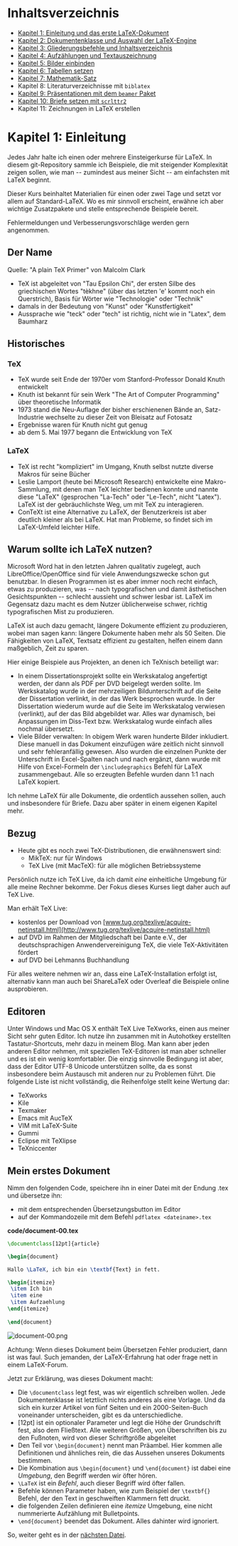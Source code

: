 # Inhaltsverzeichnis

* [Kapitel 1: Einleitung und das erste LaTeX-Dokument](README.md)
* [Kapitel 2: Dokumentenklasse und Auswahl der LaTeX-Engine](Kapitel2.md)
* [Kapitel 3: Gliederungsbefehle und Inhaltsverzeichnis](Kapitel3.md)
* [Kapitel 4: Aufzählungen und Textauszeichnung](Kapitel4.md)
* [Kapitel 5: Bilder einbinden](Kapitel5.md)
* [Kapitel 6: Tabellen setzen](Kapitel6.md)
* [Kapitel 7: Mathematik-Satz](Kapitel7.md)
* Kapitel 8: Literaturverzeichnisse mit ``biblatex``
* [Kapitel 9: Präsentationen mit dem ``beamer`` Paket](Kapitel9.md)
* [Kapitel 10: Briefe setzen mit ``scrlttr2``](Kapitel10.md)
* Kapitel 11: Zeichnungen in LaTeX erstellen

# Kapitel 1: Einleitung

Jedes Jahr halte ich einen oder mehrere Einsteigerkurse für LaTeX. In diesem git-Repository sammle ich Beispiele, die mit steigender Komplexität zeigen sollen, wie man -- zumindest aus meiner Sicht -- am einfachsten mit LaTeX beginnt. 

Dieser Kurs beinhaltet Materialien für einen oder zwei Tage und setzt vor allem auf Standard-LaTeX. Wo es mir sinnvoll erscheint, erwähne ich aber wichtige Zusatzpakete und stelle entsprechende Beispiele bereit.

Fehlermeldungen und Verbesserungsvorschläge werden gern angenommen.

## Der Name

Quelle: "A plain TeX Primer" von Malcolm Clark

* TeX ist abgeleitet von "Tau Epsilon Chi", der ersten Silbe des griechischen Wortes "tèkhne" (über das letzten 'e' kommt noch ein Querstrich), Basis für Wörter wie "Technologie" oder "Technik"
* damals in der Bedeutung von "Kunst" oder "Kunstfertigkeit"
* Aussprache wie "teck" oder "tech" ist richtig, nicht wie in "Latex", dem Baumharz

## Historisches

### TeX
* TeX wurde seit Ende der 1970er vom Stanford-Professor Donald Knuth entwickelt
* Knuth ist bekannt für sein Werk "The Art of Computer Programming" über theoretische Informatik
* 1973 stand die Neu-Auflage der bisher erschienenen Bände an, Satz-Industrie wechselte zu dieser Zeit von Bleisatz auf Fotosatz
* Ergebnisse waren für Knuth nicht gut genug
* ab dem 5. Mai 1977 begann die Entwicklung von TeX

### LaTeX

* TeX ist recht "kompliziert" im Umgang, Knuth selbst nutzte diverse Makros für seine Bücher 
* Leslie Lamport (heute bei Microsoft Research) entwickelte eine Makro-Sammlung, mit denen man TeX leichter bedienen konnte und nannte diese "LaTeX" (gesprochen "La-Tech" oder "Le-Tech", nicht "Latex"). LaTeX ist der gebräuchlichste Weg, um mit TeX zu interagieren. 
* ConTeXt ist eine Alternative zu LaTeX, der Benutzerkreis ist aber deutlich kleiner als bei LaTeX. Hat man Probleme, so findet sich im LaTeX-Umfeld leichter Hilfe.

## Warum sollte ich LaTeX nutzen?

Microsoft Word hat in den letzten Jahren qualitativ zugelegt, auch LibreOffice/OpenOffice sind für viele Anwendungszwecke schon gut benutzbar. In diesen Programmen ist es aber immer noch recht einfach, etwas zu produzieren, was -- nach typografischen und damit ästhetischen Gesichtspunkten -- schlecht aussieht und schwer lesbar ist. LaTeX im Gegensatz dazu macht es dem Nutzer üblicherweise schwer, richtig typografischen Mist zu produzieren.

LaTeX ist auch dazu gemacht, längere Dokumente effizient zu produzieren, wobei man sagen kann: längere Dokumente haben mehr als 50 Seiten. Die Fähigkeiten von LaTeX, Textsatz effizient zu gestalten, helfen einem dann maßgeblich, Zeit zu sparen.

Hier einige Beispiele aus Projekten, an denen ich TeXnisch beteiligt war:

* In einem Dissertationsprojekt sollte ein Werkskatalog angefertigt werden, der dann als PDF per DVD beigelegt werden sollte. Im Werkskatalog wurde in der mehrzeiligen Bildunterschrift auf die Seite der Dissertation verlinkt, in der das Werk besprochen wurde. In der Dissertation wiederum wurde auf die Seite im Werkskatalog verwiesen (verlinkt), auf der das Bild abgebildet war. Alles war dynamisch, bei Anpassungen im Diss-Text bzw. Werkskatalog wurde einfach alles nochmal übersetzt.
* Viele Bilder verwalten: In obigem Werk waren hunderte Bilder inkludiert. Diese manuell in das Dokument einzufügen wäre zeitlich nicht sinnvoll und sehr fehleranfällig gewesen. Also wurden die einzelnen Punkte der Unterschrift in Excel-Spalten nach und nach ergänzt, dann wurde mit Hilfe von Excel-Formeln der `\includegraphics` Befehl für LaTeX zusammengebaut. Alle so erzeugten Befehle wurden dann 1:1 nach LaTeX kopiert.

Ich nehme LaTeX für alle Dokumente, die ordentlich aussehen sollen, auch und insbesondere für Briefe. Dazu aber später in einem eigenen Kapitel mehr.

## Bezug

* Heute gibt es noch zwei TeX-Distributionen, die erwähnenswert sind:
	* MikTeX: nur für Windows
	* TeX Live (mit MacTeX): für alle möglichen Betriebssysteme

Persönlich nutze ich TeX Live, da ich damit _eine_ einheitliche Umgebung für alle meine Rechner bekomme. Der Fokus dieses Kurses liegt daher auch auf TeX Live.

Man erhält TeX Live:

* kostenlos per Download von [www.tug.org/texlive/acquire-netinstall.html](http://www.tug.org/texlive/acquire-netinstall.html)
* auf DVD im Rahmen der Mitgliedschaft bei Dante e.V., der deutschsprachigen Anwendervereinigung TeX, die viele TeX-Aktivitäten fördert
* auf DVD bei Lehmanns Buchhandlung

Für alles weitere nehmen wir an, dass eine LaTeX-Installation erfolgt ist, alternativ kann man auch bei ShareLaTeX oder Overleaf die Beispiele online ausprobieren.

## Editoren

Unter Windows und Mac OS X enthält TeX Live TeXworks, einen aus meiner Sicht sehr guten Editor. Ich nutze ihn zusammen mit in Autohotkey erstellten Tastatur-Shortcuts, mehr dazu in meinem Blog. Man kann aber jeden anderen Editor nehmen, mit speziellen TeX-Editoren ist man aber schneller und es ist ein wenig komfortabler. Die einzig sinnvolle Bedingung ist aber, dass der Editor UTF-8 Unicode unterstützen sollte, da es sonst insbesondere beim Austausch mit anderen nur zu Problemen führt. Die folgende Liste ist nicht vollständig, die Reihenfolge stellt keine Wertung dar:

* TeXworks
* Kile
* Texmaker
* Emacs mit AucTeX
* VIM mit LaTeX-Suite
* Gummi
* Eclipse mit TeXlipse
* TeXniccenter

## Mein erstes Dokument

Nimm den folgenden Code, speichere ihn in einer Datei mit der Endung .tex und übersetze ihn:

* mit dem entsprechenden Übersetzungsbutton im Editor
* auf der Kommandozeile mit dem Befehl `pdflatex <dateiname>.tex`


**code/document-00.tex**
```latex
\documentclass[12pt]{article}

\begin{document}

Hallo \LaTeX, ich bin ein \textbf{Text} in fett.

\begin{itemize}
 \item Ich bin
 \item eine 
 \item Aufzaehlung
\end{itemize}
	
\end{document}
```

![document-00.png](code/document-00.png)

Achtung: Wenn dieses Dokument beim Übersetzen Fehler produziert, dann ist was faul. Such jemanden, der LaTeX-Erfahrung hat oder frage nett in einem LaTeX-Forum.
 
Jetzt zur Erklärung, was dieses Dokument macht:

* Die `\documentclass` legt fest, was wir eigentlich schreiben wollen. Jede Dokumentenklasse ist letztlich nichts anderes als eine Vorlage. Und da sich ein kurzer Artikel von fünf Seiten und ein 2000-Seiten-Buch voneinander unterscheiden, gibt es da unterschiedliche.
* [12pt] ist ein optionaler Parameter und legt die Höhe der Grundschrift fest, also dem Fließtext. Alle weiteren Größen, von Überschriften bis zu den Fußnoten, wird von dieser Schriftgröße abgeleitet
* Den Teil vor `\begin{document}` nennt man Präambel. Hier kommen alle Definitionen und ähnliches rein, die das Aussehen unseres Dokuments bestimmen.
* Die Kombination aus `\begin{document}` und `\end{document}` ist dabei eine _Umgebung_, den Begriff werden wir öfter hören.
* `\LaTeX` ist ein _Befehl_, auch dieser Begriff wird öfter fallen.
* Befehle können Parameter haben, wie zum Beispiel der `\textbf{}` Befehl, der den Text in geschweiften Klammern fett druckt.
* die folgenden Zeilen definieren eine _itemize_ Umgebung, eine nicht nummerierte Aufzählung mit Bulletpoints.
* `\end{document}` beendet das Dokument. Alles dahinter wird ignoriert.

So, weiter geht es in der [nächsten Datei](Kapitel2.md).